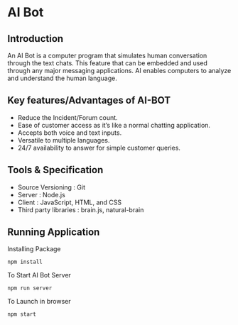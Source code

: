 # AI Bot

## Introduction 

An AI Bot is a computer program that simulates human conversation through the text chats. This feature that can be embedded and used through any major messaging applications. AI enables computers to analyze and understand the human language. 

## Key features/Advantages of AI-BOT

* Reduce the Incident/Forum count.
* Ease of customer access as it’s like a normal chatting application.
* Accepts both voice and text inputs.
* Versatile to multiple languages.
* 24/7 availability to answer for simple customer queries.


 
 ## Tools & Specification

* Source Versioning : Git
* Server : Node.js
* Client : JavaScript, HTML, and CSS
* Third party libraries : brain.js, natural-brain

## Running Application 

Installing Package

```shell
npm install
```

To Start AI Bot Server 

```shell
npm run server
```

To Launch in browser

```shell
npm start
```

